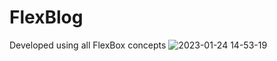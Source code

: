 # FlexBlog
Developed using all FlexBox concepts
![2023-01-24 14-53-19](https://user-images.githubusercontent.com/100050645/214371114-c774a592-6a92-41cd-97d0-dfae24347825.gif)
